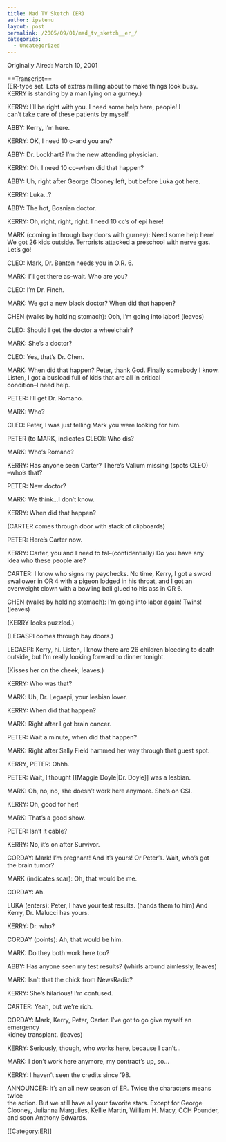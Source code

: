 ```yaml
---
title: Mad TV Sketch (ER)
author: ipstenu
layout: post
permalink: /2005/09/01/mad_tv_sketch__er_/
categories:
  - Uncategorized
---
```

Originally Aired: March 10, 2001

==Transcript==  
(ER-type set. Lots of extras milling about to make things look busy.  
KERRY is standing by a man lying on a gurney.)

KERRY: I&#8217;ll be right with you. I need some help here, people! I  
can&#8217;t take care of these patients by myself.

ABBY: Kerry, I&#8217;m here.

KERRY: OK, I need 10 c&#8211;and you are?

ABBY: Dr. Lockhart? I&#8217;m the new attending physician.

KERRY: Oh. I need 10 cc&#8211;when did that happen?

ABBY: Uh, right after George Clooney left, but before Luka got here.

KERRY: Luka&#8230;?

ABBY: The hot, Bosnian doctor.

KERRY: Oh, right, right, right. I need 10 cc&#8217;s of epi here!

MARK (coming in through bay doors with gurney): Need some help here!  
We got 26 kids outside. Terrorists attacked a preschool with nerve gas.  
Let&#8217;s go!

CLEO: Mark, Dr. Benton needs you in O.R. 6.

MARK: I&#8217;ll get there as&#8211;wait. Who are you?

CLEO: I&#8217;m Dr. Finch.

MARK: We got a new black doctor? When did that happen?

CHEN (walks by holding stomach): Ooh, I&#8217;m going into labor! (leaves)

CLEO: Should I get the doctor a wheelchair?

MARK: She&#8217;s a doctor?

CLEO: Yes, that&#8217;s Dr. Chen.

MARK: When did that happen? Peter, thank God. Finally somebody I know.  
Listen, I got a busload full of kids that are all in critical  
condition&#8211;I need help.

PETER: I&#8217;ll get Dr. Romano.

MARK: Who?

CLEO: Peter, I was just telling Mark you were looking for him.

PETER (to MARK, indicates CLEO): Who dis?

MARK: Who&#8217;s Romano?

KERRY: Has anyone seen Carter? There&#8217;s Valium missing (spots CLEO)  
&#8211;who&#8217;s that?

PETER: New doctor?

MARK: We think&#8230;I don&#8217;t know.

KERRY: When did that happen?

(CARTER comes through door with stack of clipboards)

PETER: Here&#8217;s Carter now.

KERRY: Carter, you and I need to tal&#8211;(confidentially) Do you have any  
idea who these people are?

CARTER: I know who signs my paychecks. No time, Kerry, I got a sword  
swallower in OR 4 with a pigeon lodged in his throat, and I got an  
overweight clown with a bowling ball glued to his ass in OR 6.

CHEN (walks by holding stomach): I&#8217;m going into labor again! Twins!  
(leaves)

(KERRY looks puzzled.)

(LEGASPI comes through bay doors.)

LEGASPI: Kerry, hi. Listen, I know there are 26 children bleeding to death  
outside, but I&#8217;m really looking forward to dinner tonight.

(Kisses her on the cheek, leaves.)

KERRY: Who was that?

MARK: Uh, Dr. Legaspi, your lesbian lover.

KERRY: When did that happen?

MARK: Right after I got brain cancer.

PETER: Wait a minute, when did that happen?

MARK: Right after Sally Field hammed her way through that guest spot.

KERRY, PETER: Ohhh.

PETER: Wait, I thought [[Maggie Doyle|Dr. Doyle]] was a lesbian.

MARK: Oh, no, no, she doesn&#8217;t work here anymore. She&#8217;s on CSI.

KERRY: Oh, good for her!

MARK: That&#8217;s a good show.

PETER: Isn&#8217;t it cable?

KERRY: No, it&#8217;s on after Survivor.

CORDAY: Mark! I&#8217;m pregnant! And it&#8217;s yours! Or Peter&#8217;s. Wait, who&#8217;s got  
the brain tumor?

MARK (indicates scar): Oh, that would be me.

CORDAY: Ah.

LUKA (enters): Peter, I have your test results. (hands them to him) And  
Kerry, Dr. Malucci has yours.

KERRY: Dr. who?

CORDAY (points): Ah, that would be him.

MARK: Do they both work here too?

ABBY: Has anyone seen my test results? (whirls around aimlessly, leaves)

MARK: Isn&#8217;t that the chick from NewsRadio?

KERRY: She&#8217;s hilarious! I&#8217;m confused.

CARTER: Yeah, but we&#8217;re rich.

CORDAY: Mark, Kerry, Peter, Carter. I&#8217;ve got to go give myself an emergency  
kidney transplant. (leaves)

KERRY: Seriously, though, who works here, because I can&#8217;t&#8230;

MARK: I don&#8217;t work here anymore, my contract&#8217;s up, so&#8230;

KERRY: I haven&#8217;t seen the credits since &#8217;98.

ANNOUNCER: It&#8217;s an all new season of ER. Twice the characters means twice  
the action. But we still have all your favorite stars. Except for George  
Clooney, Julianna Margulies, Kellie Martin, William H. Macy, CCH Pounder,  
and soon Anthony Edwards.

[[Category:ER]]